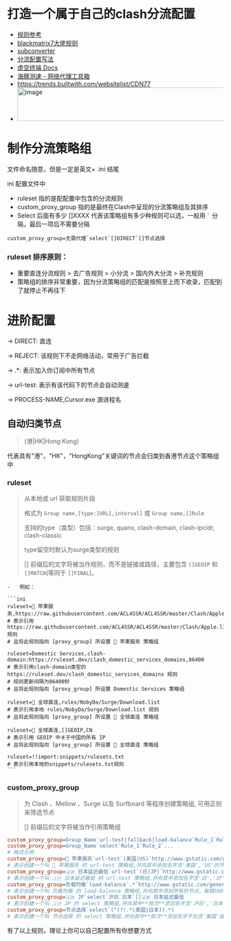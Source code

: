 # 打造一个属于自己的clash分流配置
- [规则参考](https://github.com/lainbo/gists-hub/blob/73b207e3d7cd4c1918efe4f03e0f3739cb4a5cfa/src/Clash/RemoteConfig/Lainbo.ini)
- [blackmatrix7大佬规则](https://github.com/blackmatrix7/ios_rule_script/tree/master/rule/Clash)
- [subconverter](https://github.com/tindy2013/subconverter/blob/master/README-cn.md#%E9%85%8D%E7%BD%AE%E6%96%87%E4%BB%B6)
- [分流配置写法](https://github.com/chinnsenn/ClashCustomRule?tab=readme-ov-file)
- [虚空终端 Docs](https://wiki.metacubex.one/config/rules/)
- [海豚测速 - 网络代理工具箱](https://www.haitunt.org/app.html)
- https://trends.builtwith.com/websitelist/CDN77
- <img width="520" height="78" alt="image" src="https://github.com/user-attachments/assets/83e4d8e6-8413-4ae1-9712-420b1111a0ab" />


# 制作分流策略组
文件命名随意，但是一定是英文+ .ini 结尾

ini 配置文件中
- ruleset 指的是配配置中包含的分流规则
- custom_proxy_group 指的是最终在Clash中呈现的分流策略组及其排序
- Select 后面有多少 []XXXX 代表该策略组有多少种规则可以选，一般用 ``` ` ``` 分隔，最后一项后不需要分隔

```
custom_proxy_group=无需代理`select`[]DIRECT`[]节点选择
```

 ### ruleset 排序原则：
- 重要直连分流规则 > 去广告规则 > 小分流 > 国内外大分流 > 补充规则
- 策略组的排序非常重要，因为分流策略组的匹配是按照至上而下收录，匹配到了就停止不再往下

# 进阶配置
→ DIRECT: 直连 

→ REJECT: 该规则下不走网络活动，常用于广告拦截

→ .*: 表示加入你订阅中所有节点 

→ url-test: 表示有该代码下的节点会自动测速 

→ PROCESS-NAME,Cursor.exe  源进程名

## 自动归类节点
> (港|HK|Hong Kong)

代表具有"港"，"HK"，"HongKong"关键词的节点会归类到香港节点这个策略组中


### ruleset

> 从本地或 url 获取规则片段
>
> 格式为 `Group name,[type:]URL[,interval]` 或 `Group name,[]Rule `
>
> 支持的type（类型）包括：surge, quanx, clash-domain, clash-ipcidr, clash-classic
>
> type留空时默认为surge类型的规则
>
> \[] 前缀后的文字将被当作规则，而不是链接或路径，主要包含 `[]GEOIP` 和 `[]MATCH`(等同于 `[]FINAL`)。

    -   例如：

    ```ini
    ruleset=🍎 苹果服务,https://raw.githubusercontent.com/ACL4SSR/ACL4SSR/master/Clash/Apple.list
    # 表示引用 https://raw.githubusercontent.com/ACL4SSR/ACL4SSR/master/Clash/Apple.list 规则
    # 且将此规则指向 [proxy_group] 所设置 🍎 苹果服务 策略组
    
    ruleset=Domestic Services,clash-domain:https://ruleset.dev/clash_domestic_services_domains,86400
    # 表示引用clash-domain类型的 https://ruleset.dev/clash_domestic_services_domains 规则
    # 规则更新间隔为86400秒
    # 且将此规则指向 [proxy_group] 所设置 Domestic Services 策略组
    
    ruleset=🎯 全球直连,rules/NobyDa/Surge/Download.list
    # 表示引用本地 rules/NobyDa/Surge/Download.list 规则
    # 且将此规则指向 [proxy_group] 所设置 🎯 全球直连 策略组
    
    ruleset=🎯 全球直连,[]GEOIP,CN
    # 表示引用 GEOIP 中关于中国的所有 IP
    # 且将此规则指向 [proxy_group] 所设置 🎯 全球直连 策略组
    
    ruleset=!!import:snippets/rulesets.txt
    # 表示引用本地的snippets/rulesets.txt规则
    ```

### custom_proxy_group

> 为 Clash 、Mellow 、Surge 以及 Surfboard 等程序创建策略组, 可用正则来筛选节点
>
> \[] 前缀后的文字将被当作引用策略组

```ini
custom_proxy_group=Group_Name`url-test|fallback|load-balance`Rule_1`Rule_2`...`test_url`interval[,timeout][,tolerance]
custom_proxy_group=Group_Name`select`Rule_1`Rule_2`...
# 格式示例
custom_proxy_group=🍎 苹果服务`url-test`(美国|US)`http://www.gstatic.com/generate_204`300,5,100
# 表示创建一个叫 🍎 苹果服务 的 url-test 策略组,并向其中添加名字含'美国','US'的节点，每隔300秒测试一次，测速超时为5s，切换节点的延迟容差为100ms
custom_proxy_group=🇯🇵 日本延迟最低`url-test`(日|JP)`http://www.gstatic.com/generate_204`300,5
# 表示创建一个叫 🇯🇵 日本延迟最低 的 url-test 策略组,并向其中添加名字含'日','JP'的节点，每隔300秒测试一次，测速超时为5s
custom_proxy_group=负载均衡`load-balance`.*`http://www.gstatic.com/generate_204`300,,100
# 表示创建一个叫 负载均衡 的 load-balance 策略组,并向其中添加所有的节点，每隔300秒测试一次，切换节点的延迟容差为100ms
custom_proxy_group=🇯🇵 JP`select`沪日`日本`[]🇯🇵 日本延迟最低
# 表示创建一个叫 🇯🇵 JP 的 select 策略组,并向其中**依次**添加名字含'沪日','日本'的节点，以及引用上述所创建的 🇯🇵 日本延迟最低 策略组
custom_proxy_group=节点选择`select`(^(?!.*(美国|日本)).*)
# 表示创建一个叫 节点选择 的 select 策略组,并向其中**依次**添加名字不包含'美国'或'日本'的节点
```

有了以上规则，理论上你可以自己配置所有你想要方式

